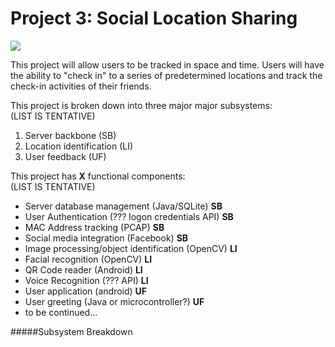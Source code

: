 Project 3: Social Location Sharing
====================================

![](http://www.redcylindersoftware.com/489/Prpject2img.jpg)

This project will allow users to be tracked in space and time.  Users will have the ability to "check in" to a series of predetermined locations and track the check-in activities of their friends.

This project is broken down into three major major subsystems:  
(LIST IS TENTATIVE)  
1. Server backbone (SB)  
2. Location identification (LI)  
3. User feedback (UF)  

This project has **X** functional components:  
(LIST IS TENTATIVE)  
- Server database management (Java/SQLite) **SB**
- User Authentication (??? logon credentials API) **SB**
- MAC Address tracking (PCAP) **SB**
- Social media integration (Facebook) **SB**
- Image processing/object identification (OpenCV) **LI**
- Facial recognition (OpenCV) **LI**
- QR Code reader (Android) **LI**
- Voice Recognition (??? API) **LI**
- User application (android) **UF**
- User greeting (Java or microcontroller?) **UF**
- to be continued...

#####Subsystem Breakdown
